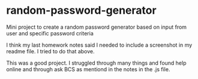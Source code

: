 # random-password-generator
Mini project to create a random password generator based on input from user and specific password criteria

I think my last homework notes said I needed to include a screenshot in my readme file.  I tried to do that above.  

This was a good project.  I struggled through many things and found help online and through ask BCS as mentiond in the notes in the .js file.  
